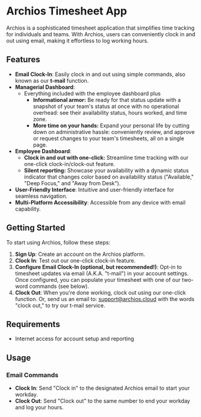 # Archios Timesheet App

Archios is a sophisticated timesheet application that simplifies time tracking for individuals and teams. With Archios, users can conveniently clock in and out using email, making it effortless to log working hours.

## Features

- **Email Clock-In**: Easily clock in and out using simple commands, also known as our **t-mail** function.
- **Managerial Dashboard**:
    - Everything included with the employee dashboard plus
        - **Informational armor:** Be ready for that status update with a snapshot of your team's status at once with no operational overhead:
            see their availability status, hours worked, and time zone.
        - **More time on your hands:** Expand your personal life by cutting down on administrative hassle: conveniently review, and approve or request changes to your team's timesheets,               all on a single page.
- **Employee Dashboard**:
    - **Clock in and out with one-click:** Streamline time tracking with our one-click clock-in/clock-out feature.
    - **Silent reporting:** Showcase your availability with a dynamic status indicator that changes color based on availability status ("Available," "Deep Focus," and "Away from Desk").
- **User-Friendly Interface**: Intuitive and user-friendly interface for seamless navigation.
- **Multi-Platform Accessibility**: Accessible from any device with email capability.

## Getting Started

To start using Archios, follow these steps:

1. **Sign Up**: Create an account on the Archios platform.
2. **Clock In**: Test out our one-click clock-in feature. 
3. **Configure Email Clock-In (optional, but recommended!)**: Opt-in to timesheet updates via email (A.K.A. "t-mail") in your account settings. Once configured, you can populate your timesheet with one of our two-word commands (see below).
4. **Clock Out**: When you're done working, clock out using our one-click function. Or, send us an email to: support@archios.cloud with the words "clock out," to try our t-mail service.

## Requirements

- Internet access for account setup and reporting

## Usage

### Email Commands

- **Clock In**: Send "Clock in" to the designated Archios email to start your workday.
- **Clock Out**: Send "Clock out" to the same number to end your workday and log your hours.
